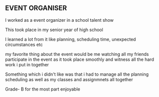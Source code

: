 
## EVENT ORGANISER

I worked as a event organizer in a school talent show

This took place in my senior year of high school

I learned a lot from it like planning, scheduling time, unexpected circumstances etc

my favorite thing about the event would be me watching all my friends participate in the event as it took place smoothly and witness all the hard work i put in together

Something which i didn't like was that i had to manage all the planning scheduling as well as my classes and assignmnets all together

Grade- B for the most part enjoyable